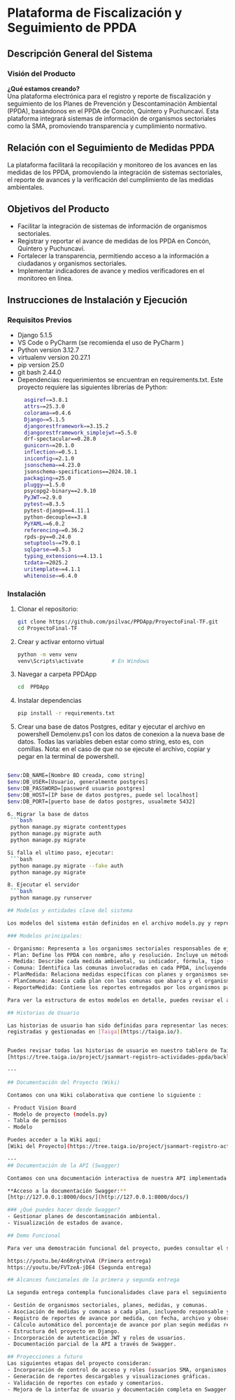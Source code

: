 
# Plataforma de Fiscalización y Seguimiento de PPDA
## Descripción General del Sistema 
### Visión del Producto
**¿Qué estamos creando?**  
Una plataforma electrónica para el registro y reporte de fiscalización y seguimiento de los Planes de Prevención y Descontaminación Ambiental (PPDA), basándonos en el PPDA de Concón, Quintero y Puchuncaví. Esta plataforma integrará sistemas de información de organismos sectoriales como la SMA, promoviendo transparencia y cumplimiento normativo.

## Relación con el Seguimiento de Medidas PPDA

La plataforma facilitará la recopilación y monitoreo de los avances en las medidas de los PPDA, promoviendo la integración de sistemas sectoriales, el reporte de avances y la verificación del cumplimiento de las medidas ambientales.

## Objetivos del Producto
- Facilitar la integración de sistemas de información de organismos sectoriales.
- Registrar y reportar el avance de medidas de los PPDA en Concón, Quintero y Puchuncaví.
- Fortalecer la transparencia, permitiendo acceso a la información a ciudadanos y organismos sectoriales.
- Implementar indicadores de avance y medios verificadores en el monitoreo en línea.

## Instrucciones de Instalación y Ejecución

### Requisitos Previos
- Django 5.1.5
- VS Code o PyCharm (se recomienda el uso de PyCharm )
- Python version 3.12.7
- virtualenv version 20.27.1
- pip version 25.0
- git bash 2.44.0
- Dependencias: requerimientos se encuentran en requirements.txt. Este proyecto requiere las siguientes librerías de Python:
  ```bash
	asgiref==3.8.1
	attrs==25.3.0
	colorama==0.4.6
	Django==5.1.5
	djangorestframework==3.15.2
	djangorestframework_simplejwt==5.5.0
	drf-spectacular==0.28.0
	gunicorn==20.1.0
	inflection==0.5.1
	iniconfig==2.1.0
	jsonschema==4.23.0
	jsonschema-specifications==2024.10.1
	packaging==25.0
	pluggy==1.5.0
	psycopg2-binary==2.9.10
	PyJWT==2.9.0
	pytest==8.3.5
	pytest-django==4.11.1
	python-decouple==3.8
	PyYAML==6.0.2
	referencing==0.36.2
	rpds-py==0.24.0
	setuptools==79.0.1
	sqlparse==0.5.3
	typing_extensions==4.13.1
	tzdata==2025.2
	uritemplate==4.1.1
	whitenoise==6.4.0

  ```

### Instalación
1. Clonar el repositorio:
   ```bash
   git clone https://github.com/psilvac/PPDApp/ProyectoFinal-TF.git
   cd ProyectoFinal-TF
   
2. Crear y activar entorno virtual
   ```bash
   python -m venv venv
   venv\Scripts\activate         # En Windows
   
3. Navegar a carpeta PPDApp
   ```bash
   cd  PPDApp

4. Instalar dependencias
   ```bash
   pip install -r requirements.txt

5. Crear una base de datos Postgres, editar y ejecutar el archivo en powershell Demo\env.ps1 con los datos de conexion a la nueva base de datos. Todas las variables deben estar como string, esto es, con comillas. 
Nota: en el caso de que no se ejecute el archivo, copiar y pegar en la terminal de powershell.
  ```bash
  
  $env:DB_NAME=[Nombre BD creada, como string] 
  $env:DB_USER=[Usuario, generalmente postgres]
  $env:DB_PASSWORD=[password usuario postgres]
  $env:DB_HOST=[IP base de datos postgres, puede sel localhost]
  $env:DB_PORT=[puerto base de datos postgres, usualmete 5432]

6. Migrar la base de datos
   ```bash
   python manage.py migrate contenttypes
   python manage.py migrate auth  
   python manage.py migrate

Si falla el ultimo paso, ejecutar:
   ```bash
   python manage.py migrate --fake auth  
   python manage.py migrate

8. Ejecutar el servidor
   ```bash
   python manage.py runserver

## Modelos y entidades clave del sistema

Los modelos del sistema están definidos en el archivo models.py y representan las entidades fundamentales para el registro, seguimiento y reporte de las medidas establecidas en los Planes de Prevención y Descontaminación Atmosférica (PPDA). Estas entidades permiten organizar la información por planes, medidas, organismos sectoriales responsables, comunas afectadas y reportes asociados.

### Modelos principales:

- Organismo: Representa a los organismos sectoriales responsables de ejecutar y reportar medidas. Contiene campos como nombre, sigla, descripción, RUT y dirección.
- Plan: Define los PPDA con nombre, año y resolución. Incluye un método para calcular el porcentaje de avance del plan según los reportes vinculados.
- Medida: Describe cada medida ambiental, su indicador, fórmula, tipo (regulatoria o no regulatoria), frecuencia de reporte y medios de verificación.
- Comuna: Identifica las comunas involucradas en cada PPDA, incluyendo nombre, región y provincia.
- PlanMedida: Relaciona medidas específicas con planes y organismos sectoriales, y permite registrar el año de ejecución.
- PlanComuna: Asocia cada plan con las comunas que abarca y el organismo responsable en cada caso.
- ReporteMedida: Contiene los reportes entregados por los organismos para cada medida, incluyendo fecha, archivo de respaldo y observaciones.

 Para ver la estructura de estos modelos en detalle, puedes revisar el archivo models.py.
 
## Historias de Usuario

Las historias de usuario han sido definidas para representar las necesidades y funcionalidades clave del sistema desde la perspectiva de los distintos usuarios. Estas se encuentran 
registradas y gestionadas en [Taiga](https://taiga.io/).


Puedes revisar todas las historias de usuario en nuestro tablero de Taiga:  
[https://tree.taiga.io/project/jsanmart-registro-actividades-ppda/backlog)

---

## Documentación del Proyecto (Wiki)

Contamos con una Wiki colaborativa que contiene lo siguiente :

- Product Vision Board
- Modelo de proyecto (models.py)
- Tabla de permisos
- Modelo 

Puedes acceder a la Wiki aquí:  
[Wiki del Proyecto](https://tree.taiga.io/project/jsanmart-registro-actividades-ppda/wiki/home)

---
## Documentación de la API (Swagger)

Contamos con una documentación interactiva de nuestra API implementada con Swagger, la cual permite visualizar los endpoints disponibles, sus métodos, parámetros y respuestas esperadas.

**Acceso a la documentación Swagger:**  
[http://127.0.0.1:8000/docs/](http://127.0.0.1:8000/docs/)  

### ¿Qué puedes hacer desde Swagger?
- Gestionar planes de descontaminación ambiental.
- Visualización de estados de avance.

## Demo Funcional

Para ver una demostración funcional del proyecto, puedes consultar el siguiente enlace al video de YouTube:

 https://youtu.be/4n6RrgtvVvA (Primera entrega)
 https://youtu.be/FVTzeA-jDE4 (Segunda entrega)

## Alcances funcionales de la primera y segunda entrega

La segunda entrega contempla funcionalidades clave para el seguimiento de los Planes de Prevención y Descontaminación Atmosférica (PPDA), incluyendo:

- Gestión de organismos sectoriales, planes, medidas, y comunas.
- Asociación de medidas y comunas a cada plan, incluyendo responsable y periodo de ejecución.
- Registro de reportes de avance por medida, con fecha, archivo y observaciones.
- Cálculo automático del porcentaje de avance por plan según medidas reportadas.
- Estructura del proyecto en Django.
- Incorporación de autenticación JWT y roles de usuarios.
- Documentación parcial de la API a través de Swagger.

## Proyecciones a futuro
Las siguientes etapas del proyecto consideran:
- Incorporación de control de acceso y roles (usuarios SMA, organismos, público).
- Generación de reportes descargables y visualizaciones gráficas.
- Validación de reportes con estado y comentarios.
- Mejora de la interfaz de usuario y documentación completa en Swagger.

